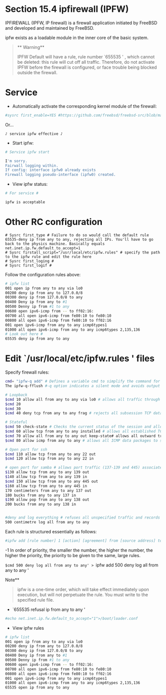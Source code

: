 # Section 15.4 ipfirewall (IPFW)

IPFIREWALL (IPFW, IP firewall) is a firewall application initiated by FreeBSD and developed and maintained by FreeBSD.

ipfw exists as a loadable module in the inner core of the basic system.

>** Warning**
>
>IPFW Default will have a rule, rule number `655535 ' , which cannot be deleted: this rule will cut off all traffic. Therefore, do not activate IPFW before the firewall is configured, or face trouble being blocked outside the firewall.

# Service

- Automatically activate the corresponding kernel module of the firewall:

```sh '
#sysrc first_enable=YES #https://github.com/freebsd/freebsd-src/blob/main/libexec/rc/rc.d/routing#L387
````

Or...

````
♪ service ipfw effective ♪
````


- Start ipfw:

```sh '
# Service ipfw start

I'm sorry.
Fairwall logging within.
If config: interface ipfw0 already exists
Firewall logging pseudo-interface (ipfw0) created.
````

- View ipfw status:

```sh '
# For service #

ipfw is acceptable
````

# Other RC configuration

````
# Sysrc first_type # Failure to do so would call the default rule 65535-deny ip from any to any, rejecting all IPs. You'll have to go back to the physics machine. Basically equals net.inet.ip.fw.default_to_accept=1
# Sysrc firstall_script="/usr/local/etc/ipfw.rules" # specify the path to the ipfw rule and edit the rule here
# Sysrc first_loging #
# Sysrc first_logif #
````

Follow the configuration rules above:

```sh '
# ipfw list
001 open ip from any to any via lo0
00200 deny ip from any to 127.0.0/8
00300 deny ip from 127.0.0/8 to any
00400 Deny ip from any to #1
00500 Denny ip from #1 to any
00600 open ipv6-icmp from -- to ff02:16:
00700 all open ipv6-icmp from fe80:10 to fe80:10
00800 all open ipv6-icmp from fe80:10 to ff02:16
001 open ipv6-icmp from any to any icmp6types1
01000 all open ipv6-icmp from any to any icmp6types 2,135,136
# Look out here #
65535 deny ip from any to any
````

# Edit `/usr/local/etc/ipfw.rules ' files


Specify firewall rules:

```sh '
cmd= "ipfw-q add" # Defines a variable cmd to simplify the command for subsequent additions.
The ipfw-q-fflush #-q option indicates a silent mode and avoids output of redundant information.

# Loopback
$cmd 10 allow all from any to any via lo0 # allows all traffic through loop interface lo0.
$cmd 20
$cmd 30
$cmd 40 deny tcp from any to any frag # rejects all subsession TCP data packets and helps prevent certain types of attacks.

# Stateful
$cmd 50 check-state # Checks the current status of the session and allows established sessions to continue communication.
$cmd 60 allow tcp from any to any installed # allows all established TCP connections to pass.
$cmd 70 allow all from any to any out keep-state# allows all outward traffic and creates a state record of it so that the response flow can be automatically passed.
$cmd 80 allow icmp from any to any # allows all ICMP data packages to support network diagnostic and error reporting functions.

# Open port for ssh
$cmd 110 allow tcp from any to any 22 out
$cmd 120 allow tcp from any to any 22 in

# open port for samba # allows port traffic (137-139 and 445) associated with Samba file sharing services to ensure that Samba services are functioning.
$130 allow tcp from any to any 139 out
$140 allow tcp from any to any 139 in
$cmd 150 allow tcp from any to any 445 out
$160 allow tcp from any to any 445 in
170 centimeters from any to any 137 out
180 bucks from any to any 137 in
$190 allow pop from any to any 138 out
200 bucks from any to any 138 in


#deny and log everything # refuses all unspecified traffic and records it in logs to facilitate audit and failure clearance.
500 centimetre log all from any to any
````

Each rule is structured essentially as follows:

```sh '
#ipfw add [rule number] 1 [action] [agreement] from [source address] to [target address] [other conditions]
````

-1 In order of priority, the smaller the number, the higher the number, the higher the priority, the priority to be given to the same, large rules.

`$cmd 500 deny log all from any to any' > `ipfw add 500 deny log all from any to any '

Note**
>
>ipfw is a one-time order, which will take effect immediately upon execution, but will not perpetuate the rule. You must write to the specified rule file.


- `655535 refusal ip from any to any '

```sh '
#echo net.inet.ip.fw.default_to_accept="1">/boot/loader.conf
````

- View ipfw rules

```sh '
# ipfw list
001 open ip from any to any via lo0
00200 deny ip from any to 127.0.0/8
00300 deny ip from 127.0.0/8 to any
00400 Deny ip from any to #1
00500 Denny ip from #1 to any
00600 open ipv6-icmp from -- to ff02:16:
00700 all open ipv6-icmp from fe80:10 to fe80:10
00800 all open ipv6-icmp from fe80:10 to ff02:16
001 open ipv6-icmp from any to any icmp6types1
01000 all open ipv6-icmp from any to any icmp6types 2,135,136
65535 open ip from any to any
````




